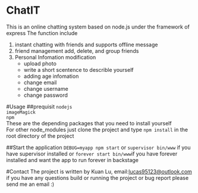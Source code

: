 # ChatIT
This is an online chatting system based on node.js under the framework of express
The function include

1. instant chatting with friends and supports offline message
2. friend management add, delete, and group friends
3. Personal Infomation modification
    - upload photo
    - write a short scentence to describle yourself
    - adding age infomation 
    - change email
    - change username
    - change password

#Usage
##prequisit
`nodejs`<br>
`imageMagick`<br>
`npm`<br>
These are the depending packages that you need to install yourself<br>
For other node_modules just clone the project and type `npm install` in the root directory of the project

##Start the application
`DEBUG=myapp npm start` or `supervisor bin/www` if you have supervisor installed or `forever start bin/www`if you have forever installed and want the app to run forever in backstage

#Contact
The project is written by Kuan Lu, email:lucas95123@outlook.com if you have any questions build or running the project or bug report please send me an email :)
